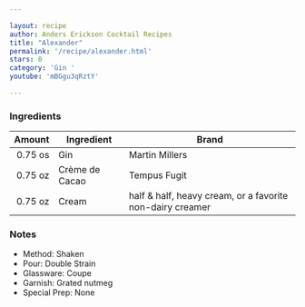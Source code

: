 ```yaml
---

layout: recipe
author: Anders Erickson Cocktail Recipes
title: "Alexander"
permalink: '/recipe/alexander.html'
stars: 0
category: 'Gin '
youtube: 'mBGgu3qRztY'

---
```


### Ingredients

| Amount  | Ingredient         | Brand                                                     |
| ------: | -------------- | --------------------------------------------------------- |
| 0.75 os | Gin            | Martin Millers                                            |
| 0.75 oz | Crème de Cacao | Tempus Fugit                                              |
| 0.75 oz | Cream          | half & half, heavy cream, or a favorite non-dairy creamer |

### Notes

- Method: Shaken
- Pour: Double Strain
- Glassware: Coupe
- Garnish: Grated nutmeg
- Special Prep: None

